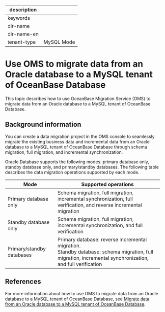 |description||
|---|---|
|keywords||
|dir-name||
|dir-name-en||
|tenant-type|MySQL Mode|

# Use OMS to migrate data from an Oracle database to a MySQL tenant of OceanBase Database

This topic describes how to use OceanBase Migration Service (OMS) to migrate data from an Oracle database to a MySQL tenant of OceanBase Database. 

## Background information

You can create a data migration project in the OMS console to seamlessly migrate the existing business data and incremental data from an Oracle database to a MySQL tenant of OceanBase Database through schema migration, full migration, and incremental synchronization. 

Oracle Database supports the following modes: primary database only, standby database only, and primary/standby databases. The following table describes the data migration operations supported by each mode. 

| Mode | Supported operations |
|-----|-----------------------------------------------------------|
| Primary database only | Schema migration, full migration, incremental synchronization, full verification, and reverse incremental migration |
| Standby database only | Schema migration, full migration, incremental synchronization, and full verification |
| Primary/standby databases | Primary database: reverse incremental migration.</br>Standby database: schema migration, full migration, incremental synchronization, and full verification |

## References

For more information about how to use OMS to migrate data from an Oracle database to a MySQL tenant of OceanBase Database, see [Migrate data from an Oracle database to a MySQL tenant of OceanBase Database](https://en.oceanbase.com/docs/enterprise-oms-doc-en-10000000000888391). 
